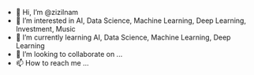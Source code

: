 - 👋 Hi, I’m @zizilnam
- 👀 I’m interested in AI, Data Science, Machine Learning, Deep Learning, Investment, Music
- 🌱 I’m currently learning AI, Data Science, Machine Learning, Deep Learning
- 💞️ I’m looking to collaborate on ...
- 📫 How to reach me ...

<!---
zizilnam/zizilnam is a ✨ special ✨ repository because its `README.md` (this file) appears on your GitHub profile.
You can click the Preview link to take a look at your changes.
--->
